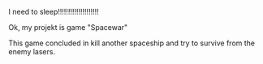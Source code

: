 I need to sleep!!!!!!!!!!!!!!!!!!!!

Ok, my projekt is game "Spacewar"

This game concluded in kill another spaсeship and try to survive from the enemy lasers.
